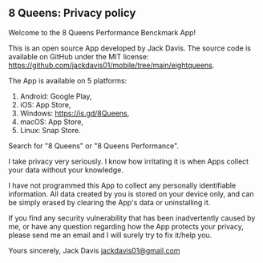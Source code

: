 8 Queens: Privacy policy
---------------------------------

Welcome to the 8 Queens Performance Benckmark App!

This is an open source App developed by Jack Davis. The source code is available on GitHub under the MIT license: https://github.com/jackdavis01/mobile/tree/main/eightqueens.

The App is available on 5 platforms:
1. Android: Google Play,
2. iOS: App Store,
3. Windows: https://is.gd/8Queens,
4. macOS: App Store,
5. Linux: Snap Store.

Search for "8 Queens" or "8 Queens Performance".

I take privacy very seriously. I know how irritating it is when Apps collect your data without your knowledge.

I have not programmed this App to collect any personally identifiable information. All data created by you is stored on your device only, and can be simply erased by clearing the App's data or uninstalling it.

If you find any security vulnerability that has been inadvertently caused by me, or have any question regarding how the App protects your privacy, please send me an email and I will surely try to fix it/help you.

Yours sincerely,
Jack Davis
jackdavis01@gmail.com
